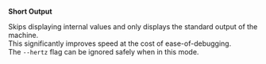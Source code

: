 **Short Output**

Skips displaying internal values and only displays the standard output of the machine.  
This significantly improves speed at the cost of ease-of-debugging.  
The `--hertz` flag can be ignored safely when in this mode.